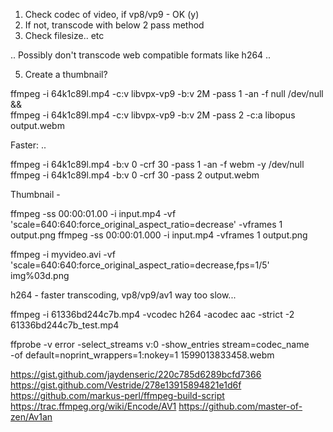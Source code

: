 
1. Check codec of video, if vp8/vp9 - OK (y)
2. If not, transcode with below 2 pass method
3. Check filesize.. etc

.. Possibly don't transcode web compatible formats like h264 ..

5. Create a thumbnail?


ffmpeg -i 64k1c89l.mp4 -c:v libvpx-vp9 -b:v 2M -pass 1 -an -f null /dev/null && \
ffmpeg -i 64k1c89l.mp4 -c:v libvpx-vp9 -b:v 2M -pass 2 -c:a libopus output.webm

Faster: ..

ffmpeg  -i 64k1c89l.mp4  -b:v 0  -crf 30  -pass 1  -an -f webm -y /dev/null
ffmpeg  -i 64k1c89l.mp4  -b:v 0  -crf 30  -pass 2  output.webm


Thumbnail - 

ffmpeg -ss 00:00:01.00 -i input.mp4 -vf 'scale=640:640:force_original_aspect_ratio=decrease' -vframes 1 output.png
ffmpeg -ss 00:00:01.000 -i input.mp4 -vframes 1 output.png


ffmpeg -i myvideo.avi -vf 'scale=640:640:force_original_aspect_ratio=decrease,fps=1/5' img%03d.png

h264 - faster transcoding, vp8/vp9/av1 way too slow...

ffmpeg -i 61336bd244c7b.mp4 -vcodec h264 -acodec aac -strict -2 61336bd244c7b_test.mp4




ffprobe -v error -select_streams v:0 -show_entries stream=codec_name \
  -of default=noprint_wrappers=1:nokey=1 1599013833458.webm

https://gist.github.com/jaydenseric/220c785d6289bcfd7366
https://gist.github.com/Vestride/278e13915894821e1d6f
https://github.com/markus-perl/ffmpeg-build-script
https://trac.ffmpeg.org/wiki/Encode/AV1
https://github.com/master-of-zen/Av1an
